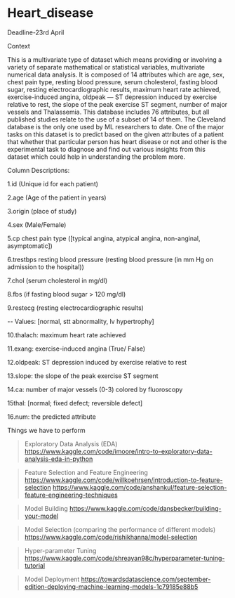 # Heart_disease

Deadline-23rd April

Context

This is a multivariate type of dataset which means providing or involving a variety of separate mathematical or statistical variables, multivariate numerical data analysis. It is composed of 14 attributes which are age, sex, chest pain type, resting blood pressure, serum cholesterol, fasting blood sugar, resting electrocardiographic results, maximum heart rate achieved, exercise-induced angina, oldpeak — ST depression induced by exercise relative to rest, the slope of the peak exercise ST segment, number of major vessels and Thalassemia. This database includes 76 attributes, but all published studies relate to the use of a subset of 14 of them. The Cleveland database is the only one used by ML researchers to date. One of the major tasks on this dataset is to predict based on the given attributes of a patient that whether that particular person has heart disease or not and other is the experimental task to diagnose and find out various insights from this dataset which could help in understanding the problem more.

Column Descriptions:

1.id (Unique id for each patient)

2.age (Age of the patient in years)

3.origin (place of study)

4.sex (Male/Female)

5.cp chest pain type ([typical angina, atypical angina, non-anginal, asymptomatic])

6.trestbps resting blood pressure (resting blood pressure (in mm Hg on admission to the hospital))

7.chol (serum cholesterol in mg/dl)

8.fbs (if fasting blood sugar > 120 mg/dl)

9.restecg (resting electrocardiographic results)

-- Values: [normal, stt abnormality, lv hypertrophy]

10.thalach: maximum heart rate achieved

11.exang: exercise-induced angina (True/ False)

12.oldpeak: ST depression induced by exercise relative to rest

13.slope: the slope of the peak exercise ST segment

14.ca: number of major vessels (0-3) colored by fluoroscopy

15thal: [normal; fixed defect; reversible defect]

16.num: the predicted attribute

Things we have to perform

> Exploratory Data Analysis (EDA)
  https://www.kaggle.com/code/imoore/intro-to-exploratory-data-analysis-eda-in-python

> Feature Selection and Feature Engineering
  https://www.kaggle.com/code/willkoehrsen/introduction-to-feature-selection 
  https://www.kaggle.com/code/anshankul/feature-selection-feature-engineering-techniques

> Model Building
  https://www.kaggle.com/code/dansbecker/building-your-model
  
> Model Selection (comparing the performance of different models)
  https://www.kaggle.com/code/rishikhanna/model-selection
  
> Hyper-parameter Tuning
  https://www.kaggle.com/code/shreayan98c/hyperparameter-tuning-tutorial
  
> Model Deployment
  https://towardsdatascience.com/september-edition-deploying-machine-learning-models-1c79185e88b5


